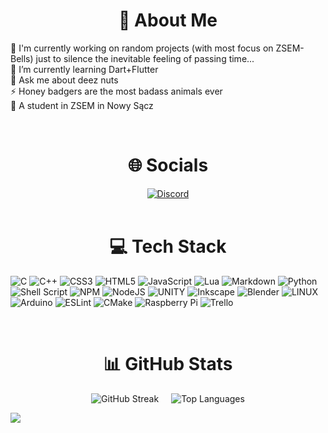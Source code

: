 <h1 align="center">💫 About Me</h1>

🔭 I'm currently working on random projects (with most focus on ZSEM-Bells) just to silence the inevitable feeling of passing time...<br>🌱 I’m currently learning Dart+Flutter<br>💬 Ask me about deez nuts<br>⚡ Honey badgers are the most badass animals ever<br>🏫 A student in ZSEM in Nowy Sącz
<br>

<br>
<h1 align="center">🌐 Socials</h1>

<div align="center" style="text-align: center;">
  <a href="https://discord.com/users/smeggmann99">
    <img src="https://img.shields.io/badge/Discord-%237289DA.svg?logo=discord&logoColor=white" alt="Discord">
  </a>
</div>

<br>
<h1 align="center">💻 Tech Stack</h1>

![C](https://img.shields.io/badge/c-%2300599C.svg?style=for-the-badge&logo=c&logoColor=white) ![C++](https://img.shields.io/badge/c++-%2300599C.svg?style=for-the-badge&logo=c%2B%2B&logoColor=white) ![CSS3](https://img.shields.io/badge/css3-%231572B6.svg?style=for-the-badge&logo=css3&logoColor=white) ![HTML5](https://img.shields.io/badge/html5-%23E34F26.svg?style=for-the-badge&logo=html5&logoColor=white) ![JavaScript](https://img.shields.io/badge/javascript-%23323330.svg?style=for-the-badge&logo=javascript&logoColor=%23F7DF1E) ![Lua](https://img.shields.io/badge/lua-%232C2D72.svg?style=for-the-badge&logo=lua&logoColor=white) ![Markdown](https://img.shields.io/badge/markdown-%23000000.svg?style=for-the-badge&logo=markdown&logoColor=white) ![Python](https://img.shields.io/badge/python-3670A0?style=for-the-badge&logo=python&logoColor=ffdd54) ![Shell Script](https://img.shields.io/badge/shell_script-%23121011.svg?style=for-the-badge&logo=gnu-bash&logoColor=white) ![NPM](https://img.shields.io/badge/NPM-%23000000.svg?style=for-the-badge&logo=npm&logoColor=white) ![NodeJS](https://img.shields.io/badge/node.js-6DA55F?style=for-the-badge&logo=node.js&logoColor=white) ![UNITY](https://img.shields.io/badge/Unity-%2320232a.svg?style=for-the-badge&logo=unity&logoColor=white) ![Inkscape](https://img.shields.io/badge/Inkscape-e0e0e0?style=for-the-badge&logo=inkscape&logoColor=080A13) ![Blender](https://img.shields.io/badge/blender-%23F5792A.svg?style=for-the-badge&logo=blender&logoColor=white) ![LINUX](https://img.shields.io/badge/Linux-FCC624?style=for-the-badge&logo=linux&logoColor=black) ![Arduino](https://img.shields.io/badge/-Arduino-00979D?style=for-the-badge&logo=Arduino&logoColor=white) ![ESLint](https://img.shields.io/badge/ESLint-4B3263?style=for-the-badge&logo=eslint&logoColor=white) ![CMake](https://img.shields.io/badge/CMake-%23008FBA.svg?style=for-the-badge&logo=cmake&logoColor=white) ![Raspberry Pi](https://img.shields.io/badge/-RaspberryPi-C51A4A?style=for-the-badge&logo=Raspberry-Pi) ![Trello](https://img.shields.io/badge/Trello-%23026AA7.svg?style=for-the-badge&logo=Trello&logoColor=white)

<br>
<h1 align="center">📊 GitHub Stats</h1>

<div align="center" style="display: flex; justify-content: center; gap: 20px;">
  <img src="https://github-readme-streak-stats.herokuapp.com/?user=SmeggMann99&theme=dark&hide_border=true" alt="GitHub Streak">
  <img src="https://github-readme-stats.vercel.app/api/top-langs/?username=SmeggMann99&theme=dark&hide_border=true&include_all_commits=true&count_private=true&layout=compact" alt="Top Languages">
</div>

[![](https://visitcount.itsvg.in/api?id=SmeggMann99&icon=5&color=12)](https://visitcount.itsvg.in)

